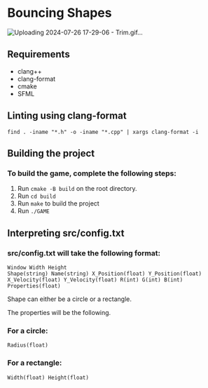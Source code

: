 <h1>Bouncing Shapes</h1>

![Uploading 2024-07-26 17-29-06 - Trim.gif…]()


<h2>Requirements</h2>
<ul>
  <li>clang++</li>
  <li>clang-format</li>
  <li>cmake</li>
  <li>SFML</li>
</ul>
<h2>Linting using clang-format</h2>
<code>find . -iname "*.h" -o -iname "*.cpp" | xargs clang-format -i</code>
<h2>Building the project</h2>
<h3>To build the game, complete the following steps:</h3>
<ol>
    <li>
      Run <code>cmake -B build</code> on the root directory.
    </li>
    <li>
      Run <code>cd build</code>
    </li>
    <li>
      Run <code>make</code> to build the project
    </li>
    <li>
      Run <code>./GAME</code>
    </li>
</ol>
<h2>Interpreting src/config.txt</h2>
<h3>src/config.txt will take the following format:</h3>
<code>Window Width Height
Shape(string) Name(string) X_Position(float) Y_Position(float) X_Velocity(float) Y_Velocity(float) R(int) G(int) B(int) Properties(float)
</code>
<p>Shape can either be a circle or a rectangle.</p>
<p>The properties will be the following.</p>
<h3>For a circle:</h3>
<code>Radius(float)</code>
<h3>For a rectangle:</h3>
<code>Width(float) Height(float)</code>

